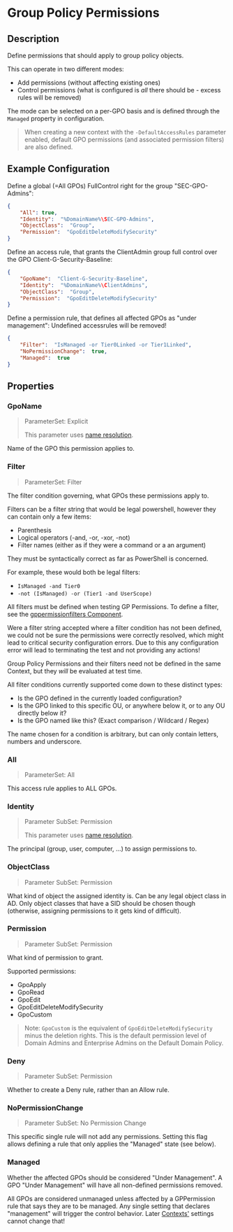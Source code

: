﻿# Group Policy Permissions

## Description

Define permissions that should apply to group policy objects.

This can operate in two different modes:

+ Add permissions (without affecting existing ones)
+ Control permissions (what is configured is _all_ there should be - excess rules will be removed)

The mode can be selected on a per-GPO basis and is defined through the `Managed` property in configuration.

> When creating a new context with the `-DefaultAccessRules` parameter enabled, default GPO permissions (and associated permission filters) are also defined.

## Example Configuration

Define a global (=All GPOs) FullControl right for the group "SEC-GPO-Admins":

```json
{
    "All": true,
    "Identity":  "%DomainName%\SEC-GPO-Admins",
    "ObjectClass":  "Group",
    "Permission":  "GpoEditDeleteModifySecurity"
}
```

Define an access rule, that grants the ClientAdmin group full control over the GPO Client-G-Security-Baseline:

```json
{
    "GpoName":  "Client-G-Security-Baseline",
    "Identity":  "%DomainName%\ClientAdmins",
    "ObjectClass":  "Group",
    "Permission":  "GpoEditDeleteModifySecurity"
}
```

Define a permission rule, that defines all affected GPOs as "under management":
Undefined accessrules will be removed!

```json
{
    "Filter":  "IsManaged -or Tier0Linked -or Tier1Linked",
    "NoPermissionChange":  true,
    "Managed":  true
}
```

## Properties

### GpoName

> ParameterSet: Explicit
>
> This parameter uses [name resolution](../../advanced/name-mapping.html).

Name of the GPO this permission applies to.

### Filter

> ParameterSet: Filter

The filter condition governing, what GPOs these permissions apply to.

Filters can be a filter string that would be legal powershell, however they can contain only a few items:

+ Parenthesis
+ Logical operators (-and, -or, -xor, -not)
+ Filter names (either as if they were a command or a an argument)

They must be syntactically correct as far as PowerShell is concerned.

For example, these would both be legal filters:

+ `IsManaged -and Tier0`
+ `-not (IsManaged) -or (Tier1 -and UserScope)`

All filters must be defined when testing GP Permissions.
To define a filter, see the [gppermissionfilters Component](gppermissionfilters.html).

Were a filter string accepted where a filter condition has not been defined, we could not be sure the permissions were correctly resolved, which might lead to critical security configuration errors.
Due to this any configuration error will lead to terminating the test and not providing any actions!

Group Policy Permissions and their filters need not be defined in the same Context, but they _will_ be evaluated at test time.

All filter conditions currently supported come down to these distinct types:

+ Is the GPO defined in the currently loaded configuration?
+ Is the GPO linked to this specific OU, or anywhere below it, or to any OU directly below it?
+ Is the GPO named like this? (Exact comparison / Wildcard / Regex)

The name chosen for a condition is arbitrary, but can only contain letters, numbers and underscore.

### All

> ParameterSet: All

This access rule applies to ALL GPOs.

### Identity

> Parameter SubSet: Permission
>
> This parameter uses [name resolution](../../advanced/name-mapping.html).

The principal (group, user, computer, ...) to assign permissions to.

### ObjectClass

> Parameter SubSet: Permission

What kind of object the assigned identity is.
Can be any legal object class in AD.
Only object classes that have a SID should be chosen though (otherwise, assigning permissions to it gets kind of difficult).

### Permission

> Parameter SubSet: Permission

What kind of permission to grant.

Supported permissions:

+ GpoApply
+ GpoRead
+ GpoEdit
+ GpoEditDeleteModifySecurity
+ GpoCustom

> Note: `GpoCustom` is the equivalent of `GpoEditDeleteModifySecurity` minus the deletion rights.
> This is the default permission level of Domain Admins and Enterprise Admins on the Default Domain Policy.

### Deny

> Parameter SubSet: Permission

Whether to create a Deny rule, rather than an Allow rule.

### NoPermissionChange

> Parameter SubSet: No Permission Change

This specific single rule will not add any permissions.
Setting this flag allows defining a rule that only applies the "Managed" state (see below).

### Managed

Whether the affected GPOs should be considered "Under Management".
A GPO "Under Management" will have all non-defined permissions removed.

All GPOs are considered unmanaged unless affected by a GPPermission rule that says they are to be managed.
Any single setting that declares "management" will trigger the control behavior.
Later [Contexts'](../../basics/contexts.html) settings cannot change that!
